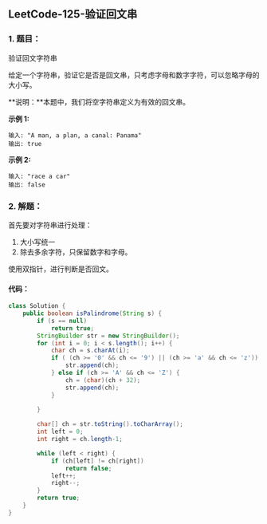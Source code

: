 ## LeetCode-125-验证回文串

### 1. 题目：

验证回文字符串

给定一个字符串，验证它是否是回文串，只考虑字母和数字字符，可以忽略字母的大小写。

**说明：**本题中，我们将空字符串定义为有效的回文串。

**示例 1:**

```
输入: "A man, a plan, a canal: Panama"
输出: true
```

**示例 2:**

```
输入: "race a car"
输出: false
```

### 2. 解题：

首先要对字符串进行处理：

1. 大小写统一
2. 除去多余字符，只保留数字和字母。

使用双指针，进行判断是否回文。

#### 代码：

```java
class Solution {
    public boolean isPalindrome(String s) {
        if (s == null)
            return true;
        StringBuilder str = new StringBuilder();
        for (int i = 0; i < s.length(); i++) {
            char ch = s.charAt(i);
            if ( (ch >= '0' && ch <= '9') || (ch >= 'a' && ch <= 'z')) {
                str.append(ch);
            } else if (ch >= 'A' && ch <= 'Z') {
                ch = (char)(ch + 32);
                str.append(ch);
            }

        }
        
        char[] ch = str.toString().toCharArray();
        int left = 0;
        int right = ch.length-1;

        while (left < right) {
            if (ch[left] != ch[right])
                return false;
            left++;
            right--;
        }
        return true;
    }
}
```

